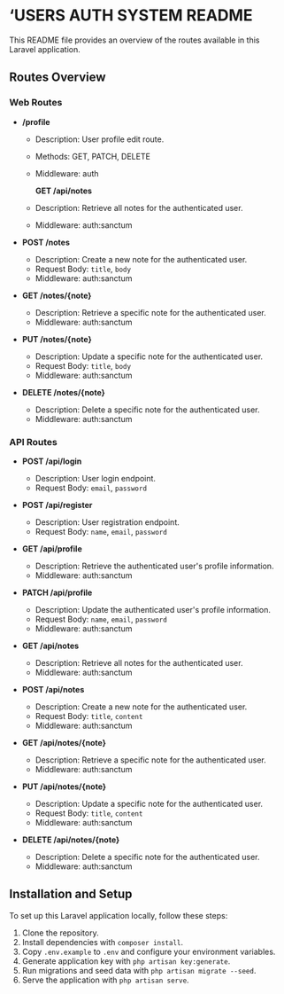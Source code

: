 # ‘USERS AUTH SYSTEM README

This README file provides an overview of the routes available in this Laravel application.

## Routes Overview

### Web Routes

-   **/profile**

    -   Description: User profile edit route.
    -   Methods: GET, PATCH, DELETE
    -   Middleware: auth

        **GET /api/notes**

    -   Description: Retrieve all notes for the authenticated user.
    -   Middleware: auth:sanctum

-   **POST /notes**

    -   Description: Create a new note for the authenticated user.
    -   Request Body: `title`, `body`
    -   Middleware: auth:sanctum

-   **GET /notes/{note}**

    -   Description: Retrieve a specific note for the authenticated user.
    -   Middleware: auth:sanctum

-   **PUT /notes/{note}**

    -   Description: Update a specific note for the authenticated user.
    -   Request Body: `title`, `body`
    -   Middleware: auth:sanctum

-   **DELETE /notes/{note}**
    -   Description: Delete a specific note for the authenticated user.
    -   Middleware: auth:sanctum

### API Routes

-   **POST /api/login**

    -   Description: User login endpoint.
    -   Request Body: `email`, `password`

-   **POST /api/register**

    -   Description: User registration endpoint.
    -   Request Body: `name`, `email`, `password`

-   **GET /api/profile**

    -   Description: Retrieve the authenticated user's profile information.
    -   Middleware: auth:sanctum

-   **PATCH /api/profile**

    -   Description: Update the authenticated user's profile information.
    -   Request Body: `name`, `email`, `password`
    -   Middleware: auth:sanctum

-   **GET /api/notes**

    -   Description: Retrieve all notes for the authenticated user.
    -   Middleware: auth:sanctum

-   **POST /api/notes**

    -   Description: Create a new note for the authenticated user.
    -   Request Body: `title`, `content`
    -   Middleware: auth:sanctum

-   **GET /api/notes/{note}**

    -   Description: Retrieve a specific note for the authenticated user.
    -   Middleware: auth:sanctum

-   **PUT /api/notes/{note}**

    -   Description: Update a specific note for the authenticated user.
    -   Request Body: `title`, `content`
    -   Middleware: auth:sanctum

-   **DELETE /api/notes/{note}**
    -   Description: Delete a specific note for the authenticated user.
    -   Middleware: auth:sanctum

## Installation and Setup

To set up this Laravel application locally, follow these steps:

1. Clone the repository.
2. Install dependencies with `composer install`.
3. Copy `.env.example` to `.env` and configure your environment variables.
4. Generate application key with `php artisan key:generate`.
5. Run migrations and seed data with `php artisan migrate --seed`.
6. Serve the application with `php artisan serve`.
